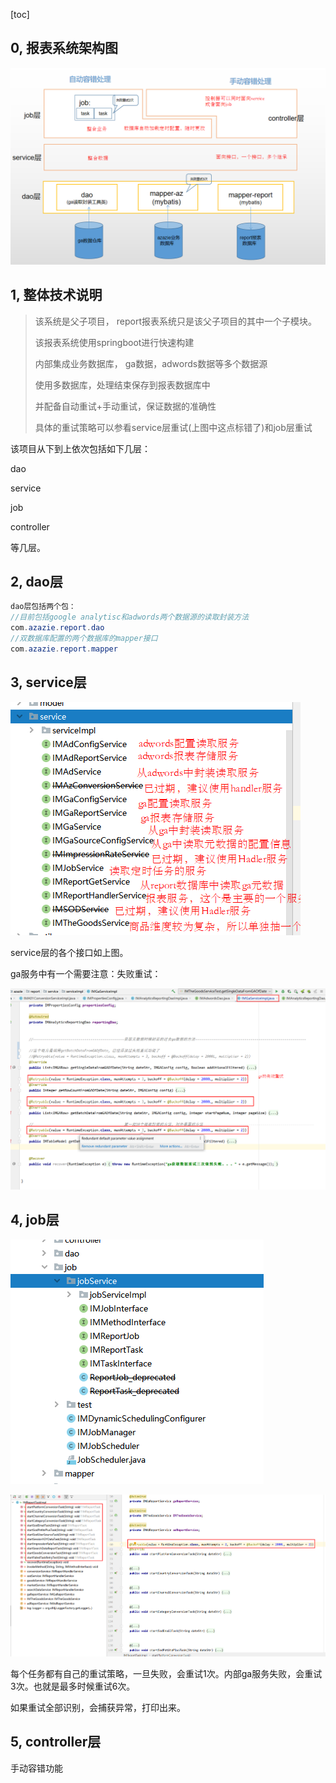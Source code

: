 [toc]



## 0, 报表系统架构图

![image-20191122184713855](assets\image-20191122184713855.png)



## 1, 整体技术说明

> 该系统是父子项目， report报表系统只是该父子项目的其中一个子模块。
>
> 该报表系统使用springboot进行快速构建
>
> 内部集成业务数据库， ga数据，adwords数据等多个数据源
>
> 使用多数据库，处理结束保存到报表数据库中
>
> 并配备自动重试+手动重试，保证数据的准确性
>
> 具体的重试策略可以参看service层重试(上图中这点标错了)和job层重试



该项目从下到上依次包括如下几层：

dao

service

job

controller

等几层。





## 2, dao层

```java
dao层包括两个包：
//目前包括google analytisc和adwords两个数据源的读取封装方法
com.azazie.report.dao
//双数据库配置的两个数据库的mapper接口
com.azazie.report.mapper
```





## 3, service层

![image-20191122190939228](assets\image-20191122190939228.png)



service层的各个接口如上图。



ga服务中有一个需要注意：失败重试：

![image-20191122191320811](assets\image-20191122191320811.png)





## 4, job层

![image-20191122191439624](assets\image-20191122191439624.png)



![image-20191122191538699](assets\image-20191122191538699.png)



每个任务都有自己的重试策略，一旦失败，会重试1次。内部ga服务失败，会重试3次。也就是最多时候重试6次。

如果重试全部识别，会捕获异常，打印出来。





## 5, controller层

手动容错功能